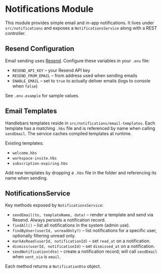 # Notifications Module

This module provides simple email and in-app notifications. It lives under `src/notifications` and exposes a `NotificationsService` along with a REST controller.

## Resend Configuration

Email sending uses [Resend](https://resend.com). Configure these variables in your `.env` file:

- `RESEND_API_KEY` – your Resend API key
- `RESEND_FROM_EMAIL` – from address used when sending emails
- `ENABLE_EMAIL` – set to `true` to actually deliver emails (logs to console when `false`)

See `.env.example` for sample values.

## Email Templates

Handlebars templates reside in `src/notifications/email-templates`. Each template has a matching `.hbs` file and is referenced by name when calling `sendEmail`. The service caches compiled templates at runtime.

Existing templates:

- `welcome.hbs`
- `workspace-invite.hbs`
- `subscription-expiring.hbs`

Add new templates by dropping a `.hbs` file in the folder and referencing its name when sending.

## NotificationsService

Key methods exposed by `NotificationsService`:

- `sendEmail(to, templateName, data)` – render a template and send via Resend. Always persists a notification record.
- `findAll()` – list all notifications in the system (admin use).
- `findByUser(userId, unreadOnly?)` – list notifications for a specific user, optionally filtering unread only.
- `markAsRead(userId, notificationId)` – set `read_at` on a notification.
- `dismiss(userId, notificationId)` – set `dismissed_at` on a notification.
- `sendNotification(dto)` – create a notification record; will call `sendEmail` when `sent_via` is `email`.

Each method returns a `NotificationDto` object.
